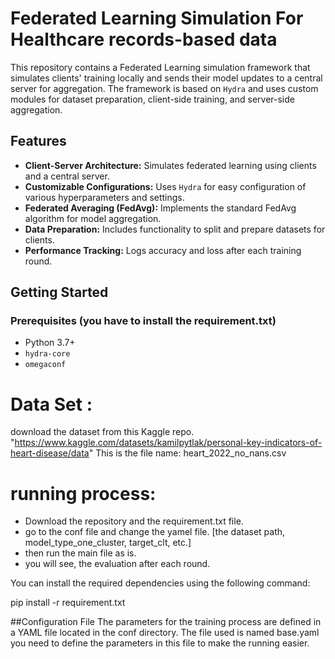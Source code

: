 # Federated Learning Simulation For Healthcare records-based data

This repository contains a Federated Learning simulation framework that simulates clients' training locally and sends their model updates to a central server for aggregation. The framework is based on `Hydra` and uses custom modules for dataset preparation, client-side training, and server-side aggregation.

## Features
- **Client-Server Architecture:** Simulates federated learning using clients and a central server.
- **Customizable Configurations:** Uses `Hydra` for easy configuration of various hyperparameters and settings.
- **Federated Averaging (FedAvg):** Implements the standard FedAvg algorithm for model aggregation.
- **Data Preparation:** Includes functionality to split and prepare datasets for clients.
- **Performance Tracking:** Logs accuracy and loss after each training round.

## Getting Started

### Prerequisites (you have to install the requirement.txt)
- Python 3.7+
- `hydra-core`
- `omegaconf`

# Data Set :
download the dataset from this Kaggle repo. "https://www.kaggle.com/datasets/kamilpytlak/personal-key-indicators-of-heart-disease/data"
This is the file name: heart_2022_no_nans.csv

# running process:
 - Download the repository and the requirement.txt file.
 - go to the conf file and change the yamel file. [the dataset path, model_type_one_cluster, target_clt, etc.]
 - then run the main file as is.
 - you will see, the evaluation after each round.

You can install the required dependencies using the following command:

pip install -r requirement.txt




##Configuration File
The parameters for the training process are defined in a YAML file located in the conf directory. The file used is named base.yaml
you need to define the parameters in this file to make the running easier. 
